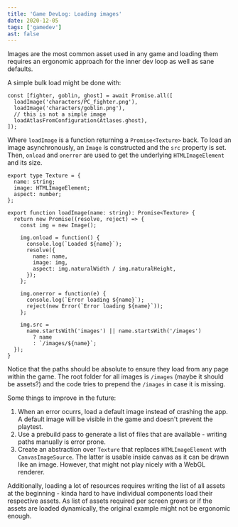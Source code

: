 ```yaml
---
title: 'Game DevLog: Loading images'
date: 2020-12-05
tags: ['gamedev']
ast: false
---
```


Images are the most common asset used in any game and loading them requires an ergonomic approach for the inner dev loop as well as sane defaults.

A simple bulk load might be done with:

```tsx
const [fighter, goblin, ghost] = await Promise.all([
  loadImage('characters/PC_fighter.png'),
  loadImage('characters/goblin.png'),
  // this is not a simple image
  loadAtlasFromConfiguration(Atlases.ghost),
]);
```

Where `loadImage` is a function returning a `Promise<Texture>` back. To load an image asynchronously, an `Image` is constructed and the `src` property is set. Then, `onload` and `onerror` are used to get the underlying `HTMLImageElement` and its size.

```tsx
export type Texture = {
  name: string;
  image: HTMLImageElement;
  aspect: number;
};

export function loadImage(name: string): Promise<Texture> {
  return new Promise((resolve, reject) => {
    const img = new Image();

    img.onload = function() {
      console.log(`Loaded ${name}`);
      resolve({
        name: name,
        image: img,
        aspect: img.naturalWidth / img.naturalHeight,
      });
    };

    img.onerror = function(e) {
      console.log(`Error loading ${name}`);
      reject(new Error(`Error loading ${name}`));
    };

    img.src =
      name.startsWith('images') || name.startsWith('/images')
        ? name
        : `/images/${name}`;
  });
}
```

Notice that the paths should be absolute to ensure they load from any page within the game. The root folder for all images is `/images` (maybe it should be assets?) and the code tries to prepend the `/images` in case it is missing.

Some things to improve in the future:

1. When an error ocurrs, load a default image instead of crashing the app. A default image will be visible in the game and doesn't prevent the playtest.
2. Use a prebuild pass to generate a list of files that are available - writing paths manually is error prone.
3. Create an abstraction over `Texture` that replaces `HTMLImageElement` with `CanvasImageSource`. The latter is usable inside canvas as it can be drawn like an image. However, that might not play nicely with a WebGL renderer.

Additionally, loading a lot of resources requires writing the list of all assets at the beginning - kinda hard to have individual components load their respective assets. As list of assets required per screen grows or if the assets are loaded dynamically, the original example might not be ergonomic enough.
